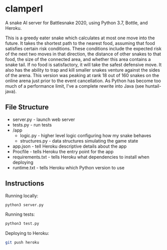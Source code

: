 # clamperl

A snake AI server for Battlesnake 2020, using Python 3.7, Bottle, and Heroku. 

This is a greedy eater snake which calculates at most one move into the future. It takes the shortest path to the nearest food, assuming that food satisfies certain risk conditions. These conditions include the expected risk of the next two moves in that direction, the distance of other snakes to that food, the size of the connected area, and whether this area contains a snake tail. If no food is satisfactory, it will take the safest defensive move. It also has the ability to trap and kill smaller snakes venture against the sides of the arena. This version was peaking at rank 18 out of 160 snakes on the online arena just prior to the event cancellation. As Python has become too much of a performance limit, I've a complete rewrite into Java (see huntail-java).

## File Structure

- server.py - launch web server
- tests.py - run tests
- /app
  - logic.py - higher level logic configuring how my snake behaves
  - structures.py - data structures simulating the game state
- app.json - tell Heroku descriptive details about the app
- Procfile - tells Heroku the entry point for the app
- requirements.txt - tells Heroku what dependencies to install when deploying
- runtime.txt - tells Heroku which Python version to use

## Instructions

Running locally:

```bash
python3 server.py
```

Running tests:

```bash
python3 test.py
```

Deploying to Heroku:

```bash
git push heroku
```
